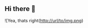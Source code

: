 ## Hi there 👋

![Yea, thats right([http://url/to/img.png](https://raw.githubusercontent.com/platane/snk/output/github-contribution-grid-snake-dark.svg))

<!--
**Brusadze/Brusadze** is a ✨ _special_ ✨ repository because its `README.md` (this file) appears on your GitHub profile.

Here are some ideas to get you started:

- 🔭 I’m currently working on ...
- 🌱 I’m currently learning ...
- 👯 I’m looking to collaborate on ...
- 🤔 I’m looking for help with ...
- 💬 Ask me about ...
- 📫 How to reach me: ...
- 😄 Pronouns: ...
- ⚡ Fun fact: ...
-->

